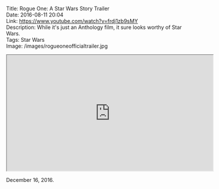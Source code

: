 Title: Rogue One: A Star Wars Story Trailer  
Date: 2016-08-11 20:04  
Link: https://www.youtube.com/watch?v=frdj1zb9sMY  
Description: While it's just an Anthology film, it sure looks worthy of Star Wars.  
Tags: Star Wars  
Image: /images/rogueoneofficialtrailer.jpg  

<iframe class="radius" width="560" height="315" src="https://www.youtube.com/embed/frdj1zb9sMY" allowfullscreen></iframe>

December 16, 2016.